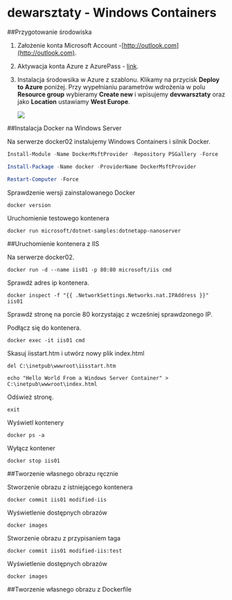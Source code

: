 # dewarsztaty - Windows Containers

##Przygotowanie środowiska
	
1. Założenie konta Microsoft Account -[http://outlook.com](http://outlook.com).
2. Aktywacja konta Azure z AzurePass - [link](https://www.microsoftazurepass.com/).
3. Instalacja środowsika w Azure z szablonu. Klikamy na przycisk **Deploy to Azure** poniżej. Przy wypełnianiu parametrów wdrożenia w polu **Resource group** wybieramy **Create new** i wpisujemy **devwarsztaty** oraz jako **Location** ustawiamy **West Europe**.

	<a href="https://portal.azure.com/#create/Microsoft.Template/uri/https%3A%2F%2Fraw.githubusercontent.com%2Fkaluzaaa%2Fdewarsztaty-Windows-Containers%2Fmaster%2Ftemplates%2Fazuredeploy.json" target="_blank">
    <img src="http://azuredeploy.net/deploybutton.png"/>
</a>

##Instalacja Docker na Windows Server

Na serwerze docker02 instalujemy Windows Containers i silnik Docker.

```powershell
Install-Module -Name DockerMsftProvider -Repository PSGallery -Force

Install-Package -Name docker -ProviderName DockerMsftProvider

Restart-Computer -Force
```

Sprawdzenie wersji zainstalowanego Docker

```
docker version
```

Uruchomienie testowego kontenera

```
docker run microsoft/dotnet-samples:dotnetapp-nanoserver
```

##Uruchomienie kontenera z IIS

Na serwerze docker02.

```
docker run -d --name iis01 -p 80:80 microsoft/iis cmd
```

Sprawdź adres ip kontenera.

```
docker inspect -f "{{ .NetworkSettings.Networks.nat.IPAddress }}" iis01
```

Sprawdź stronę na porcie 80 korzystając z wcześniej sprawdzonego IP.

Podłącz się do kontenera.

```
docker exec -it iis01 cmd
```

Skasuj iisstart.htm i utwórz nowy plik index.html

```
del C:\inetpub\wwwroot\iisstart.htm

echo "Hello World From a Windows Server Container" > C:\inetpub\wwwroot\index.html
```

Odśwież stronę.

```
exit
```

Wyświetl kontenery

```
docker ps -a
```

Wyłącz kontener

```
docker stop iis01
```

##Tworzenie własnego obrazu ręcznie

Stworzenie obrazu z istniejącego kontenera

```
docker commit iis01 modified-iis
```

Wyświetlenie dostępnych obrazów

```
docker images
```

Stworzenie obrazu z przypisaniem taga


```
docker commit iis01 modified-iis:test
```

Wyświetlenie dostępnych obrazów

```
docker images
```

##Tworzenie własnego obrazu z Dockerfile
